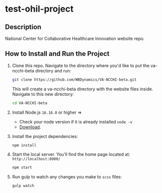 # test-ohil-project
## Description
National Center for Collaborative Healthcare Innovation website repo.

## How to Install and Run the Project
1. Clone this repo. Navigate to the directory where you'd like to put the va-ncchi-beta directory and run:
    ```bash
    git clone https://github.com/WBDynamics/VA-NCCHI-beta.git
    ```
    
    This will create a va-ncchi-beta directory with the website files inside. Navigate to this new directory:
    ```bash
    cd VA-NCCHI-beta
    ```

1. Install Node.js `16.16.0` or higher =>
    * Check your node version if it is already installed `node -v`
    * [Download](https://nodejs.org/en/).    

1. Install the project dependencies:
    ```bash
    npm install
    ```
    
1. Start the local server. You'll find the home page located at: `http://localhost:8080/`
    ```bash
    npm start
    ```

1. Run gulp to watch any changes you make to `scss` files:
    ```bash
    gulp watch
